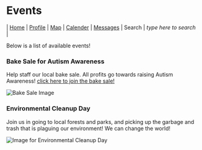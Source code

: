 # Events

| [Home](https://pdc1601.github.io/SWEN-101-Group1/) | [Profile](https://pdc1601.github.io/SWEN-101-Group1/profile) | [Map](https://pdc1601.github.io/SWEN-101-Group1/map) | [Calender](https://pdc1601.github.io/SWEN-101-Group1/calendar) | [Messages](https://pdc1601.github.io/SWEN-101-Group1/messages) | Search | *type here to search* |


Below is a list of available events!

### Bake Sale for Autism Awareness

Help staff our local bake sale. All profits go towards raising Autism Awareness!
[click here to join the bake sale!](https://pdc1601.github.io/SWEN-101-Group1/bakery_sale)

![Bake Sale Image](https://www.classicbakery.net/wp-content/uploads/2014/04/DRP_9603-1200x600.jpg)

### Environmental Cleanup Day

Join us in going to local forests and parks, and picking up the garbage and trash that is plaguing our environment! We can change the world!


![Image for Environmental Cleanup Day](https://dingo.care2.com/pictures/petition_images/petition/670/701430-1525768131-wide.jpg)
